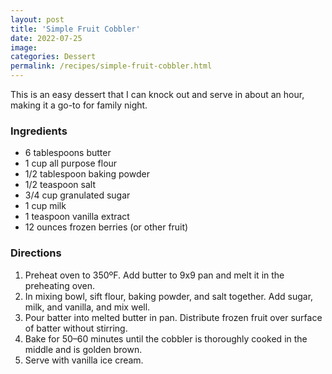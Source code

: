 ```yaml
---
layout: post
title: 'Simple Fruit Cobbler'
date: 2022-07-25
image:
categories: Dessert
permalink: /recipes/simple-fruit-cobbler.html
---
```


This is an easy dessert that I can knock out and serve in about an hour, making it a go-to for family night.

### Ingredients

- 6 tablespoons butter
- 1 cup all purpose flour
- 1/2 tablespoon baking powder
- 1/2 teaspoon salt
- 3/4 cup granulated sugar
- 1 cup milk
- 1 teaspoon vanilla extract
- 12 ounces frozen berries (or other fruit)

### Directions

1. Preheat oven to 350ºF. Add butter to 9x9 pan and melt it in the preheating oven.
2. In mixing bowl, sift flour, baking powder, and salt together. Add sugar, milk, and vanilla, and mix well.
3. Pour batter into melted butter in pan. Distribute frozen fruit over surface of batter without stirring.
4. Bake for 50–60 minutes until the cobbler is thoroughly cooked in the middle and is golden brown.
5. Serve with vanilla ice cream.